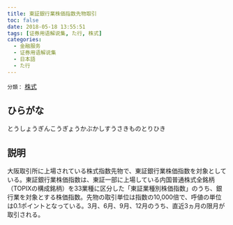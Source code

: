 ```yaml
---
title: 東証銀行業株価指数先物取引
toc: false
date: 2018-05-18 13:55:51
tags: [证券用语解说集, た行, 株式]
categories:
  - 金融服务
  - 证券用语解说集
  - 日本語
  - た行
---
```


`分類：` [株式](/tags/株式/)

## ひらがな

とうしょうぎんこうぎょうかぶかしすうさきものとりひき

## 説明

大阪取引所に上場されている株式指数先物で、東証銀行業株価指数を対象としている。東証銀行業株価指数は、東証一部に上場している内国普通株式全銘柄（TOPIXの構成銘柄）を33業種に区分した「東証業種別株価指数」のうち、銀行業を対象とする株価指数。先物の取引単位は指数の10,000倍で、呼値の単位は0.1ポイントとなっている。3月、6月、9月、12月のうち、直近3ヵ月の限月が取引される。
